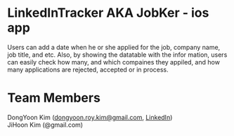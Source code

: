 # LinkedInTracker AKA JobKer - ios app
Users can add a date when he or she applied for the job, company name, job title, and etc. Also, by showing the datatable with the infor mation, users can easily check how many, and which compaines they appiled, and how many applications are rejected, accepted or in process.  

# Team Members
DongYoon Kim (dongyoon.roy.kim@gmail.com, [LinkedIn](https://www.linkedin.com/in/dongyoon-kim/))<br>
JiHoon Kim (@gmail.com)

